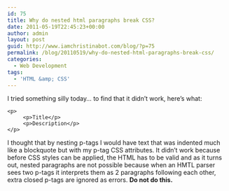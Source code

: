```yaml
---
id: 75
title: Why do nested html paragraphs break CSS?
date: 2011-05-19T22:45:23+00:00
author: admin
layout: post
guid: http://www.iamchristinabot.com/blog/?p=75
permalink: /blog/20110519/why-do-nested-html-paragraphs-break-css/
categories:
  - Web Development
tags:
  - 'HTML &amp; CSS'
---
```

I tried something silly today&#8230; to find that it didn&#8217;t work, here&#8217;s what:


    <p>
         <p>Title</p>
         <p>Description</p>
    </p>



I thought that by nesting p-tags I would have text that was indented much like a blockquote but with my p-tag CSS attributes. It didn&#8217;t work because before CSS styles can be applied, the HTML has to be valid and as it turns out, nested paragraphs are not possible because when an HMTL parser sees two p-tags it interprets them as 2 paragraphs following each other, extra closed p-tags are ignored as errors. **Do not do this.**
